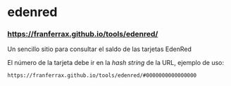 # edenred
### https://franferrax.github.io/tools/edenred/

Un sencillo sitio para consultar el saldo de las tarjetas EdenRed

El número de la tarjeta debe ir en la _hash string_ de la URL, ejemplo de uso:
```
https://franferrax.github.io/tools/edenred/#0000000000000000
```
